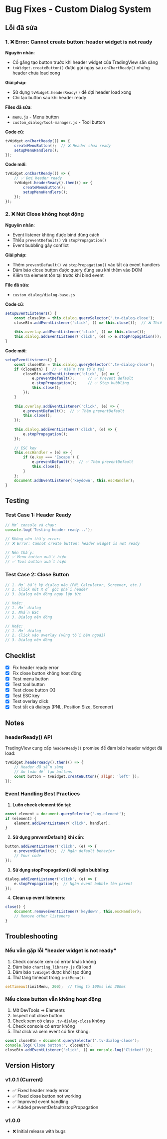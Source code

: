 # Bug Fixes - Custom Dialog System

## Lỗi đã sửa

### 1. ❌ Error: Cannot create button: header widget is not ready

**Nguyên nhân**: 
- Cố gắng tạo button trước khi header widget của TradingView sẵn sàng
- `tvWidget.createButton()` được gọi ngay sau `onChartReady()` nhưng header chưa load xong

**Giải pháp**:
- Sử dụng `tvWidget.headerReady()` để đợi header load xong
- Chỉ tạo button sau khi header ready

**Files đã sửa**:
- `menu.js` - Menu button
- `custom_dialog/tool-manager.js` - Tool button

**Code cũ**:
```javascript
tvWidget.onChartReady(() => {
    createMenuButton();  // ❌ Header chưa ready
    setupMenuHandlers();
});
```

**Code mới**:
```javascript
tvWidget.onChartReady(() => {
    // ✅ Đợi header ready
    tvWidget.headerReady().then(() => {
        createMenuButton();
        setupMenuHandlers();
    });
});
```

### 2. ❌ Nút Close không hoạt động

**Nguyên nhân**:
- Event listener không được bind đúng cách
- Thiếu `preventDefault()` và `stopPropagation()`
- Event bubbling gây conflict

**Giải pháp**:
- Thêm `preventDefault()` và `stopPropagation()` vào tất cả event handlers
- Đảm bảo close button được query đúng sau khi thêm vào DOM
- Kiểm tra element tồn tại trước khi bind event

**File đã sửa**:
- `custom_dialog/dialog-base.js`

**Code cũ**:
```javascript
setupEventListeners() {
    const closeBtn = this.dialog.querySelector('.tv-dialog-close');
    closeBtn.addEventListener('click', () => this.close());  // ❌ Thiếu preventDefault
    
    this.overlay.addEventListener('click', () => this.close());
    this.dialog.addEventListener('click', (e) => e.stopPropagation());
}
```

**Code mới**:
```javascript
setupEventListeners() {
    const closeBtn = this.dialog.querySelector('.tv-dialog-close');
    if (closeBtn) {  // ✅ Kiểm tra tồn tại
        closeBtn.addEventListener('click', (e) => {
            e.preventDefault();      // ✅ Prevent default
            e.stopPropagation();     // ✅ Stop bubbling
            this.close();
        });
    }
    
    this.overlay.addEventListener('click', (e) => {
        e.preventDefault();  // ✅ Thêm preventDefault
        this.close();
    });
    
    this.dialog.addEventListener('click', (e) => {
        e.stopPropagation();
    });
    
    // ESC key
    this.escHandler = (e) => {
        if (e.key === 'Escape') {
            e.preventDefault();  // ✅ Thêm preventDefault
            this.close();
        }
    };
    document.addEventListener('keydown', this.escHandler);
}
```

## Testing

### Test Case 1: Header Ready
```javascript
// Mở console và chạy:
console.log('Testing header ready...');

// Không nên thấy error:
// ❌ Error: Cannot create button: header widget is not ready

// Nên thấy:
// ✅ Menu button xuất hiện
// ✅ Tool button xuất hiện
```

### Test Case 2: Close Button
```javascript
// 1. Mở bất kỳ dialog nào (PNL Calculator, Screener, etc.)
// 2. Click nút X ở góc phải header
// 3. Dialog nên đóng ngay lập tức

// Hoặc:
// 1. Mở dialog
// 2. Nhấn ESC
// 3. Dialog nên đóng

// Hoặc:
// 1. Mở dialog
// 2. Click vào overlay (vùng tối bên ngoài)
// 3. Dialog nên đóng
```

## Checklist

- [x] Fix header ready error
- [x] Fix close button không hoạt động
- [x] Test menu button
- [x] Test tool button
- [x] Test close button (X)
- [x] Test ESC key
- [x] Test overlay click
- [x] Test tất cả dialogs (PNL, Position Size, Screener)

## Notes

### headerReady() API

TradingView cung cấp `headerReady()` promise để đảm bảo header widget đã load:

```javascript
tvWidget.headerReady().then(() => {
    // Header đã sẵn sàng
    // An toàn để tạo buttons
    const button = tvWidget.createButton({ align: 'left' });
});
```

### Event Handling Best Practices

1. **Luôn check element tồn tại**:
```javascript
const element = document.querySelector('.my-element');
if (element) {
    element.addEventListener('click', handler);
}
```

2. **Sử dụng preventDefault() khi cần**:
```javascript
button.addEventListener('click', (e) => {
    e.preventDefault();  // Ngăn default behavior
    // Your code
});
```

3. **Sử dụng stopPropagation() để ngăn bubbling**:
```javascript
dialog.addEventListener('click', (e) => {
    e.stopPropagation();  // Ngăn event bubble lên parent
});
```

4. **Clean up event listeners**:
```javascript
close() {
    document.removeEventListener('keydown', this.escHandler);
    // Remove other listeners
}
```

## Troubleshooting

### Nếu vẫn gặp lỗi "header widget is not ready"

1. Check console xem có error khác không
2. Đảm bảo `charting_library.js` đã load
3. Đảm bảo `tvWidget` được khởi tạo đúng
4. Thử tăng timeout trong `initMenu()`:
```javascript
setTimeout(initMenu, 200);  // Tăng từ 100ms lên 200ms
```

### Nếu close button vẫn không hoạt động

1. Mở DevTools → Elements
2. Inspect nút close button
3. Check xem có class `.tv-dialog-close` không
4. Check console có error không
5. Thử click và xem event có fire không:
```javascript
const closeBtn = document.querySelector('.tv-dialog-close');
console.log('Close button:', closeBtn);
closeBtn.addEventListener('click', () => console.log('Clicked!'));
```

## Version History

### v1.0.1 (Current)
- ✅ Fixed header ready error
- ✅ Fixed close button not working
- ✅ Improved event handling
- ✅ Added preventDefault/stopPropagation

### v1.0.0
- ❌ Initial release with bugs
